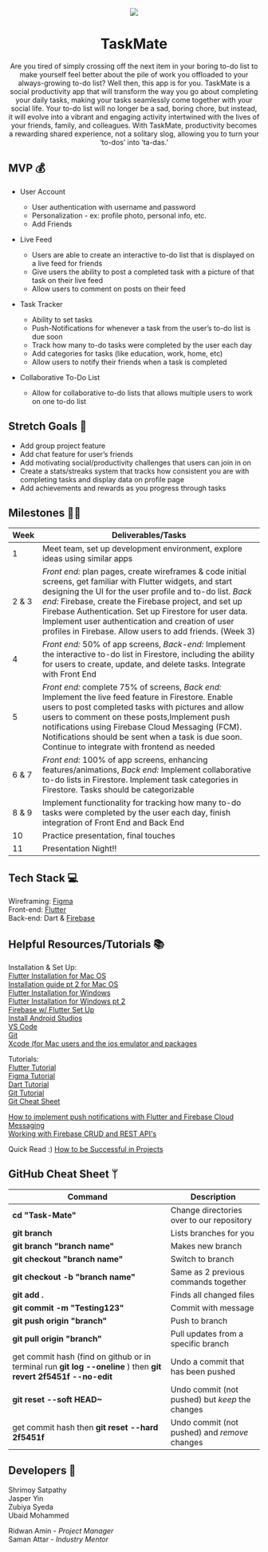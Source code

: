 
<p align="center"> <img src="https://media.giphy.com/media/3oKHWtXlzTHeuVewtq/giphy.gif" /> </p>

<h1 align="center"> TaskMate </h1>

<div align="center"> Are you tired of simply crossing off the next item in your boring to-do list to make yourself feel better about the pile of work you offloaded to your always-growing to-do list? Well then, this app is for you. TaskMate is a social productivity app that will transform the way you go about completing your daily tasks, making your tasks seamlessly come together with your social life. Your to-do list will no longer be a sad, boring chore, but instead, it will evolve into a vibrant and engaging activity intertwined with the lives of your friends, family, and colleagues. With TaskMate, productivity becomes a rewarding shared experience, not a solitary slog, allowing you to turn your ‘to-dos’ into ‘ta-das.’
</div>

## MVP 💰

 -  User Account
	 -   User authentication with username and password
	 -   Personalization - ex: profile photo, personal info, etc.
    -   Add Friends 

 - Live Feed
	 -   Users are able to create an interactive to-do list that is displayed on a live feed for friends
	 -   Give users the ability to post a completed task with a picture of that task on their live feed
    -   Allow users to comment on posts on their feed

 -   Task Tracker
	 -   Ability to set tasks
	 -   Push-Notifications for whenever a task from the user’s to-do list is due soon
     -   Track how many to-do tasks were completed by the user each day
     -   Add categories for tasks (like education, work, home, etc)
     -   Allow users to notify their friends when a task is completed


      
 - Collaborative To-Do List
	 -   Allow for collaborative to-do lists that allows multiple users to work on one to-do list

## Stretch Goals 🙆
-   Add group project feature
-  Add chat feature for user’s friends 
-   Add motivating social/productivity challenges that users can join in on 
-   Create a stats/streaks system that tracks how consistent you are with completing tasks and display data on profile page
-   Add achievements and rewards as you progress through tasks

## Milestones 🏃‍♂️
|Week| Deliverables/Tasks |
|--|--|
| 1 | Meet team, set up development environment, explore ideas using similar apps |
| 2 & 3 | *Front end:* plan pages, create wireframes & code initial screens, get familiar with Flutter widgets, and start designing the UI for the user profile and to-do list. *Back end:* Firebase, create the Firebase project, and set up Firebase Authentication. Set up Firestore for user data. Implement user authentication and creation of user profiles in Firebase. Allow users to add friends. (Week 3)|
| 4 |*Front end:* 50% of app screens, *Back-end:* Implement the interactive to-do list in Firestore, including the ability for users to create, update, and delete tasks. Integrate with Front End|
| 5 | *Front end:* complete 75% of screens, *Back end:* Implement the live feed feature in Firestore. Enable users to post completed tasks with pictures and allow users to comment on these posts,Implement push notifications using Firebase Cloud Messaging (FCM). Notifications should be sent when a task is due soon. Continue to integrate with frontend as needed | 
| 6 & 7 | *Front end:* 100% of app screens, enhancing features/animations, *Back end:* Implement collaborative to-do lists in Firestore. Implement task categories in Firestore. Tasks should be categorizable |
| 8 & 9 | Implement functionality for tracking how many to-do tasks were completed by the user each day, finish integration of Front End and Back End|
| 10 | Practice presentation, final touches|
| 11 | Presentation Night!!|

## Tech Stack 💻
Wireframing: [Figma](https://www.figma.com/)  
Front-end: [Flutter](https://docs.flutter.dev/get-started/install)   
Back-end: Dart & [Firebase](https://firebase.google.com/)   
 
## Helpful Resources/Tutorials 📚
Installation & Set Up:  
[Flutter Installation for Mac OS](https://www.youtube.com/watch?v=fzAg7lOWqVE)    
[Installation guide pt 2 for Mac OS](https://www.youtube.com/playlist?list=PL82uaKJraAII8HJjA98l-M6qb_teI97kW)  
[Flutter Installation for Windows](https://www.youtube.com/watch?v=5JBlvjH8ChA)  
[Flutter Installation for Windows pt 2](https://www.youtube.com/watch?v=fDnqXmLSqtg)  
[Firebase w/ Flutter Set Up](https://www.youtube.com/watch?v=EXp0gq9kGxI&t=15s)  
[Install Android Studios](https://developer.android.com/studio/install?gclid=CjwKCAiAuOieBhAIEiwAgjCvcjwYSPTJuW9nn167xix8BzL8KzlDuCIwczz-JaqpBWLl1LyPWHwV1xoCWf0QAvD_BwE&gclsrc=aw.ds#mac)  
[VS Code](https://code.visualstudio.com/download)  
[Git](https://git-scm.com/downloads)  
[Xcode (for Mac users and the ios emulator and packages](https://apps.apple.com/us/app/xcode/id497799835?mt=12)


Tutorials:  
[Flutter Tutorial](https://www.youtube.com/playlist?list=PL4cUxeGkcC9jLYyp2Aoh6hcWuxFDX6PBJ)  
[Figma Tutorial](https://www.youtube.com/watch?v=FTFaQWZBqQ8)  
[Dart Tutorial](https://www.youtube.com/watch?v=veMhOYRib9o&t=812s)  
[Git Tutorial](https://www.youtube.com/watch?v=USjZcfj8yxE)  
[Git Cheat Sheet](https://education.github.com/git-cheat-sheet-education.pdf)  


[How to implement push notifications with Flutter and Firebase Cloud Messaging](https://www.youtube.com/watch?v=AUU6gbDni4Q)  
[Working with Firebase CRUD and REST API's](https://www.youtube.com/watch?v=ErP_xomHKTw)

    

Quick Read :)
[How to be Successful in Projects](https://docs.google.com/document/d/18Zi3DrKG5e6g5Bojr8iqxIu6VIGl86YBSFlsnJnlM88/edit)

## GitHub Cheat Sheet ᛘ


| Command | Description |
| ------ | ------ |
| **cd "Task-Mate"** | Change directories over to our repository |
| **git branch** | Lists branches for you |
| **git branch "branch name"** | Makes new branch |
| **git checkout "branch name"** | Switch to branch |
| **git checkout -b "branch name"** | Same as 2 previous commands together |
| **git add .**| Finds all changed files |
| **git commit -m "Testing123"** | Commit with message |
| **git push origin "branch"** | Push to branch |
| **git pull origin "branch"** | Pull updates from a specific branch |
| get commit hash (find on github or in terminal run **git log --oneline** ) then **git revert 2f5451f --no-edit**| Undo a commit that has been pushed |
| **git reset --soft HEAD~** | Undo commit (not pushed) but *keep* the changes |
| get commit hash then **git reset --hard 2f5451f** | Undo commit (not pushed) and *remove*  changes |

## Developers 👥
Shrimoy Satpathy   
Jasper Yin    
Zubiya Syeda   
Ubaid Mohammed


Ridwan Amin - *Project Manager*  
Saman Attar - *Industry Mentor*
